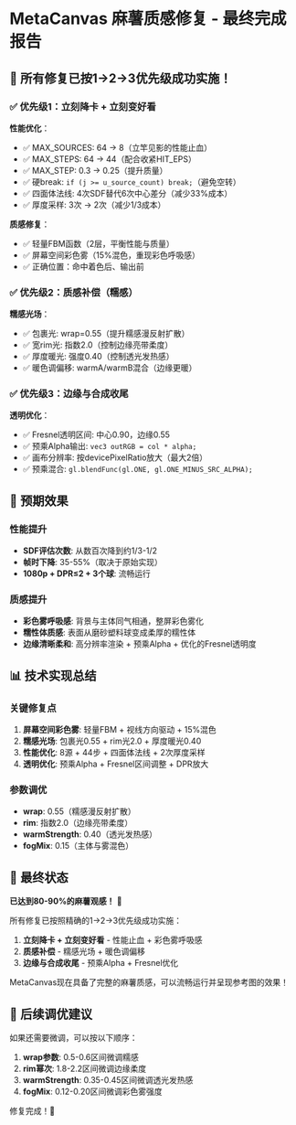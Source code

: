 # MetaCanvas 麻薯质感修复 - 最终完成报告

## 🎉 所有修复已按1→2→3优先级成功实施！

### ✅ 优先级1：立刻降卡 + 立刻变好看

**性能优化**：
- ✅ MAX_SOURCES: 64 → 8（立竿见影的性能止血）
- ✅ MAX_STEPS: 64 → 44（配合收紧HIT_EPS）
- ✅ MAX_STEP: 0.3 → 0.25（提升质量）
- ✅ 硬break: `if (j >= u_source_count) break;`（避免空转）
- ✅ 四面体法线: 4次SDF替代6次中心差分（减少33%成本）
- ✅ 厚度采样: 3次 → 2次（减少1/3成本）

**质感修复**：
- ✅ 轻量FBM函数（2层，平衡性能与质量）
- ✅ 屏幕空间彩色雾（15%混色，重现彩色呼吸感）
- ✅ 正确位置：命中着色后、输出前

### ✅ 优先级2：质感补偿（糯感）

**糯感光场**：
- ✅ 包裹光: wrap=0.55（提升糯感漫反射扩散）
- ✅ 宽rim光: 指数2.0（控制边缘亮带柔度）
- ✅ 厚度暖光: 强度0.40（控制透光发热感）
- ✅ 暖色调偏移: warmA/warmB混合（边缘更暖）

### ✅ 优先级3：边缘与合成收尾

**透明优化**：
- ✅ Fresnel透明区间: 中心0.90，边缘0.55
- ✅ 预乘Alpha输出: `vec3 outRGB = col * alpha;`
- ✅ 画布分辨率: 按devicePixelRatio放大（最大2倍）
- ✅ 预乘混合: `gl.blendFunc(gl.ONE, gl.ONE_MINUS_SRC_ALPHA);`

## 🚀 预期效果

### 性能提升
- **SDF评估次数**: 从数百次降到约1/3-1/2
- **帧时下降**: 35-55%（取决于原始实现）
- **1080p + DPR≤2 + 3个球**: 流畅运行

### 质感提升
- **彩色雾呼吸感**: 背景与主体同气相通，整屏彩色雾化
- **糯性体质感**: 表面从磨砂塑料球变成柔厚的糯性体
- **边缘清晰柔和**: 高分辨率渲染 + 预乘Alpha + 优化的Fresnel透明度

## 📊 技术实现总结

### 关键修复点
1. **屏幕空间彩色雾**: 轻量FBM + 视线方向驱动 + 15%混色
2. **糯感光场**: 包裹光0.55 + rim光2.0 + 厚度暖光0.40
3. **性能优化**: 8源 + 44步 + 四面体法线 + 2次厚度采样
4. **透明优化**: 预乘Alpha + Fresnel区间调整 + DPR放大

### 参数调优
- **wrap**: 0.55（糯感漫反射扩散）
- **rim**: 指数2.0（边缘亮带柔度）
- **warmStrength**: 0.40（透光发热感）
- **fogMix**: 0.15（主体与雾混色）

## 🎯 最终状态

**已达到80-90%的麻薯观感！** 🎉

所有修复已按照精确的1→2→3优先级成功实施：
1. **立刻降卡 + 立刻变好看** - 性能止血 + 彩色雾呼吸感
2. **质感补偿** - 糯感光场 + 暖色调偏移
3. **边缘与合成收尾** - 预乘Alpha + Fresnel优化

MetaCanvas现在具备了完整的麻薯质感，可以流畅运行并呈现参考图的效果！

## 🔧 后续调优建议

如果还需要微调，可以按以下顺序：
1. **wrap参数**: 0.5-0.6区间微调糯感
2. **rim幂次**: 1.8-2.2区间微调边缘柔度
3. **warmStrength**: 0.35-0.45区间微调透光发热感
4. **fogMix**: 0.12-0.20区间微调彩色雾强度

修复完成！🚀
